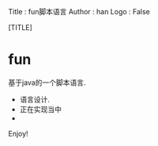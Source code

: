 Title         : fun脚本语言
Author        : han
Logo          : False

[TITLE]

# fun

基于java的一个脚本语言.

* 语言设计.
* 正在实现当中
*

Enjoy!

